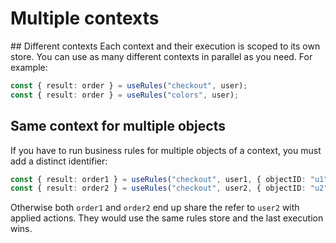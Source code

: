 # Multiple contexts

## Different contexts
Each context and their execution is scoped to its own store.
You can use as many different contexts in parallel as you need. For example:

```ts
const { result: order } = useRules("checkout", user);
const { result: order } = useRules("colors", user);
```

## Same context for multiple objects

If you have to run business rules for multiple objects of a context, you must add a distinct identifier:

```ts
const { result: order1 } = useRules("checkout", user1, { objectID: "u1" });
const { result: order2 } = useRules("checkout", user2, { objectID: "u2" });
```

Otherwise both `order1` and `order2` end up share the refer to `user2` with applied actions. They would use the same rules store and the last execution wins.
